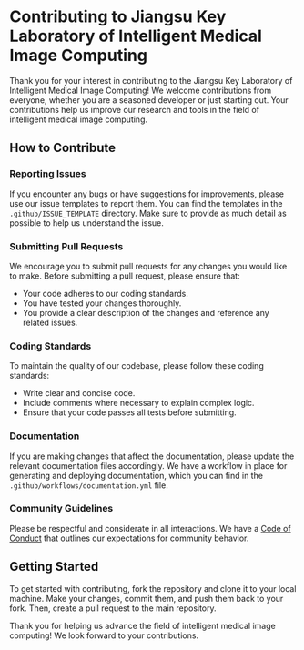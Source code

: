 # Contributing to Jiangsu Key Laboratory of Intelligent Medical Image Computing

Thank you for your interest in contributing to the Jiangsu Key Laboratory of Intelligent Medical Image Computing! We welcome contributions from everyone, whether you are a seasoned developer or just starting out. Your contributions help us improve our research and tools in the field of intelligent medical image computing.

## How to Contribute

### Reporting Issues
If you encounter any bugs or have suggestions for improvements, please use our issue templates to report them. You can find the templates in the `.github/ISSUE_TEMPLATE` directory. Make sure to provide as much detail as possible to help us understand the issue.

### Submitting Pull Requests
We encourage you to submit pull requests for any changes you would like to make. Before submitting a pull request, please ensure that:
- Your code adheres to our coding standards.
- You have tested your changes thoroughly.
- You provide a clear description of the changes and reference any related issues.

### Coding Standards
To maintain the quality of our codebase, please follow these coding standards:
- Write clear and concise code.
- Include comments where necessary to explain complex logic.
- Ensure that your code passes all tests before submitting.

### Documentation
If you are making changes that affect the documentation, please update the relevant documentation files accordingly. We have a workflow in place for generating and deploying documentation, which you can find in the `.github/workflows/documentation.yml` file.

### Community Guidelines
Please be respectful and considerate in all interactions. We have a [Code of Conduct](.github/CODE_OF_CONDUCT.md) that outlines our expectations for community behavior.

## Getting Started
To get started with contributing, fork the repository and clone it to your local machine. Make your changes, commit them, and push them back to your fork. Then, create a pull request to the main repository.

Thank you for helping us advance the field of intelligent medical image computing! We look forward to your contributions.